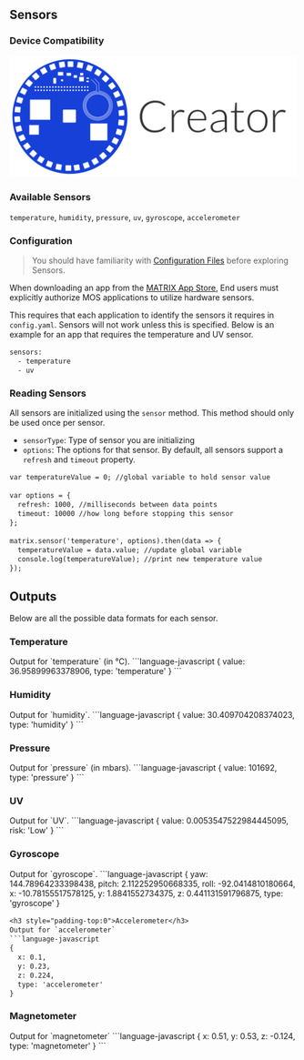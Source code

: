 <h2 style="padding-top:0">Sensors</h2>

### Device Compatibility
<img class="creator-compatibility-icon" src="../../img/creator-icon.svg">

### Available Sensors
`temperature`, `humidity`, `pressure`, `uv`, `gyroscope`, `accelerometer`

### Configuration
> You should have familiarity with [Configuration Files](configuration.md) before exploring Sensors. 

When downloading an app from the <a href="https://apps.matrix.one" target="_blank">MATRIX App Store</a>, End users must explicitly authorize MOS applications to utilize hardware sensors.

This requires that each application to identify the sensors it requires in `config.yaml`. Sensors will not work unless this is specified. Below is an example for an app that requires the temperature and UV sensor.

```language-yaml
sensors:
  - temperature
  - uv
```

### Reading Sensors
All sensors are initialized using the `sensor` method. This method should only be used once per sensor.

* `sensorType`: Type of sensor you are initializing 
* `options`: The options for that sensor. By default, all sensors support a `refresh` and `timeout` property.

```language-javascript
var temperatureValue = 0; //global variable to hold sensor value

var options = {
  refresh: 1000, //milliseconds between data points
  timeout: 10000 //how long before stopping this sensor
};

matrix.sensor('temperature', options).then(data => {
  temperatureValue = data.value; //update global variable
  console.log(temperatureValue); //print new temperature value
});
```

## Outputs
Below are all the possible data formats for each sensor.
<h3 style="padding-top:0">Temperature</h3>
Output for `temperature` (in &#8451;).
```language-javascript
{
  value: 36.95899963378906,
  type: 'temperature'
}
```

<h3 style="padding-top:0">Humidity</h3>
Output for `humidity`.
```language-javascript
{
  value: 30.409704208374023,
  type: 'humidity'
}
```

<h3 style="padding-top:0">Pressure</h3>
Output for `pressure` (in mbars).
```language-javascript
{
  value: 101692,
  type: 'pressure'
}
```

<h3 style="padding-top:0">UV</h3>
Output for `UV`.
```language-javascript
{
   value: 0.0053547522984445095,
   risk: 'Low'
}
```

<h3 style="padding-top:0">Gyroscope</h3>
Output for `gyroscope`.
```language-javascript
{
  yaw: 144.78964233398438,
  pitch: 2.112252950668335,
  roll: -92.0414810180664,
  x: -10.78155517578125,
  y: 1.8841552734375,
  z: 0.441131591796875,
  type: 'gyroscope'
}

```
<h3 style="padding-top:0">Accelerometer</h3>
Output for `accelerometer`
```language-javascript
{
  x: 0.1,
  y: 0.23,
  z: 0.224,
  type: 'accelerometer'
}
```
<h3 style="padding-top:0">Magnetometer</h3>
Output for `magnetometer`
```language-javascript
{
  x: 0.51,
  y: 0.53,
  z: -0.124,
  type: 'magnetometer'
}
```